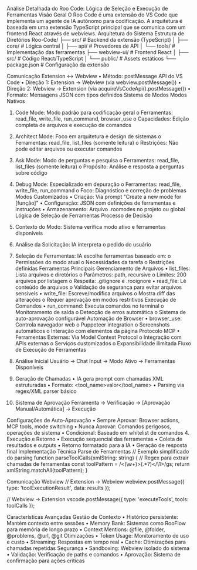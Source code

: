 Análise Detalhada do Roo Code: Lógica de Seleção e Execução de Ferramentas
Visão Geral
O Roo Code é uma extensão do VS Code que implementa um agente de IA autônomo para codificação. A arquitetura é baseada em uma extensão TypeScript principal que se comunica com um frontend React através de webviews.
Arquitetura do Sistema
Estrutura de Diretórios
Roo-Code/
├── src/ # Backend da extensão (TypeScript)
│ ├── core/ # Lógica central
│ ├── api/ # Provedores de API
│ └── tools/ # Implementação das ferramentas
├── webview-ui/ # Frontend React
│ ├── src/ # Código React/TypeScript
│ └── public/ # Assets estáticos
└── package.json # Configuração da extensão

Comunicação Extension ↔ Webview
• Método: postMessage API do VS Code
• Direção 1: Extension → Webview (via webview.postMessage())
• Direção 2: Webview → Extension (via acquireVsCodeApi().postMessage())
• Formato: Mensagens JSON com tipos definidos
Sistema de Modos
Modos Nativos

1. Code Mode: Modo padrão para codificação geral
   o Ferramentas: read_file, write_file, run_command, browser_use
   o Capacidades: Edição completa de arquivos e execução de comandos
2. Architect Mode: Foco em arquitetura e design de sistemas
   o Ferramentas: read_file, list_files (somente leitura)
   o Restrições: Não pode editar arquivos ou executar comandos
3. Ask Mode: Modo de perguntas e pesquisa
   o Ferramentas: read_file, list_files (somente leitura)
   o Propósito: Análise e resposta a perguntas sobre código
4. Debug Mode: Especializado em depuração
   o Ferramentas: read_file, write_file, run_command
   o Foco: Diagnóstico e correção de problemas
   Modos Customizados
   • Criação: Via prompt "Create a new mode for [função]"
   • Configuração: JSON com definições de ferramentas e instruções
   • Armazenamento: Arquivo .roomodes no projeto ou global
   Lógica de Seleção de Ferramentas
   Processo de Decisão
5. Contexto do Modo: Sistema verifica modo ativo e ferramentas disponíveis
6. Análise da Solicitação: IA interpreta o pedido do usuário
7. Seleção de Ferramentas: IA escolhe ferramentas baseado em:
   o Permissões do modo atual
   o Necessidades da tarefa
   o Restrições definidas
   Ferramentas Principais
   Gerenciamento de Arquivos
   • list_files: Lista arquivos e diretórios
   o Parâmetros: path, recursive
   o Limites: 200 arquivos por listagem
   o Respeita: .gitignore e .rooignore
   • read_file: Lê conteúdo de arquivos
   o Validação de segurança para evitar arquivos sensíveis
   • write_file: Escreve/modifica arquivos
   o Mostra diff das alterações
   o Requer aprovação em modos restritivos
   Execução de Comandos
   • run_command: Executa comandos no terminal
   o Monitoramento de saída
   o Detecção de erros automática
   o Sistema de auto-aprovação configurável
   Automação de Browser
   • browser_use: Controla navegador web
   o Puppeteer integration
   o Screenshots automáticos
   o Interação com elementos da página
   Protocolo MCP
   • Ferramentas Externas: Via Model Context Protocol
   o Integração com APIs externas
   o Serviços customizados
   o Expansibilidade ilimitada
   Fluxo de Execução de Ferramentas
8. Análise Inicial
   Usuário → Chat Input → Modo Ativo → Ferramentas Disponíveis

9. Geração de Chamadas
   • IA gera prompt com chamadas XML estruturadas
   • Formato: <tool_name><parameter>valor</parameter></tool_name>
   • Parsing via regex/XML parser básico
10. Sistema de Aprovação
    Ferramenta → Verificação → [Aprovação Manual/Automática] → Execução

Configurações de Auto-Aprovação
• Sempre Aprovar: Browser actions, MCP tools, mode switching
• Nunca Aprovar: Comandos perigosos, operações de sistema
• Condicional: Baseado em whitelist de comandos 4. Execução e Retorno
• Execução sequencial das ferramentas
• Coleta de resultados e outputs
• Retorno formatado para a IA
• Geração de resposta final
Implementação Técnica
Parse de Ferramentas
// Exemplo simplificado do parsing
function parseToolCalls(xmlString: string) {
// Regex para extrair chamadas de ferramentas
const toolPattern = /<(\w+)>(.\*?)<\/\1>/gs;
return xmlString.matchAll(toolPattern);
}

Comunicação Webview
// Extension → Webview
webview.postMessage({
type: 'toolExecutionResult',
data: results
});

// Webview → Extension
vscode.postMessage({
type: 'executeTools',
tools: toolCalls
});

Características Avançadas
Gestão de Contexto
• Histórico persistente: Mantém contexto entre sessões
• Memory Bank: Sistemas como RooFlow para memória de longo prazo
• Context Mentions: @file, @folder, @problems, @url, @git
Otimizações
• Token Usage: Monitoramento de uso e custo
• Streaming: Respostas em tempo real
• Cache: Otimizações para chamadas repetidas
Segurança
• Sandboxing: Webview isolado do sistema
• Validação: Verificação de paths e comandos
• Aprovação: Sistema de confirmação para ações críticas
